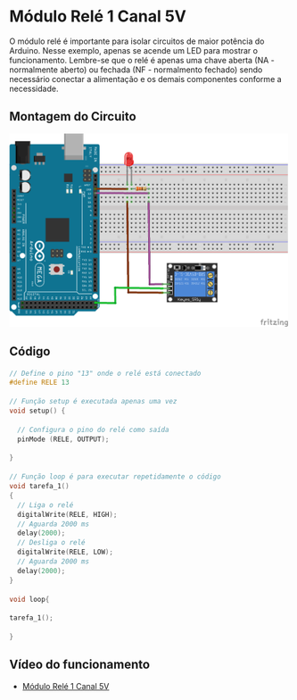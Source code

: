 # Módulo Relé 1 Canal 5V

O módulo relé é importante para isolar circuitos de maior potência do Arduino. Nesse exemplo, apenas se acende um LED para mostrar o funcionamento. Lembre-se que o relé é apenas uma chave aberta (NA - normalmente aberto) ou fechada (NF - normalmento fechado) sendo necessário conectar a alimentação e os demais componentes conforme a necessidade.

## Montagem do Circuito

<img src = "rele.png" alt = "Circuito rele" width = "500" />

## Código

```C
// Define o pino "13" onde o relé está conectado
#define RELE 13

// Função setup é executada apenas uma vez
void setup() {

  // Configura o pino do relé como saída
  pinMode (RELE, OUTPUT);

}

// Função loop é para executar repetidamente o código
void tarefa_1()
{
  // Liga o relé
  digitalWrite(RELE, HIGH);
  // Aguarda 2000 ms
  delay(2000);
  // Desliga o relé
  digitalWrite(RELE, LOW);
  // Aguarda 2000 ms
  delay(2000);
}

void loop{

tarefa_1();

}
```

## Vídeo do funcionamento 
- [Módulo Relé 1 Canal 5V](https://youtu.be/qVC-S7XtKO4)

